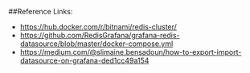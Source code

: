 ##Reference Links:
- https://hub.docker.com/r/bitnami/redis-cluster/
- https://github.com/RedisGrafana/grafana-redis-datasource/blob/master/docker-compose.yml
- https://medium.com/@slimaine.bensadoun/how-to-export-import-datasource-on-grafana-ded1cc49a154